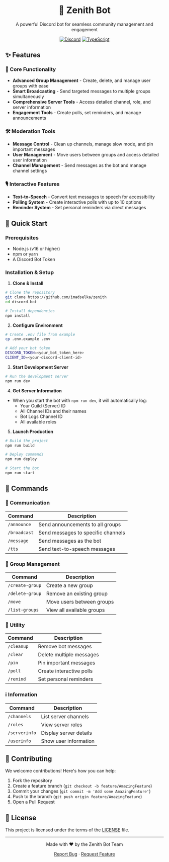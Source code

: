 <div align="center">

# 🌟 Zenith Bot

A powerful Discord bot for seamless community management and engagement

[![Discord](https://img.shields.io/badge/Discord-7289DA?style=for-the-badge&logo=discord&logoColor=white)](https://discord.com)
[![TypeScript](https://img.shields.io/badge/TypeScript-007ACC?style=for-the-badge&logo=typescript&logoColor=white)](https://www.typescriptlang.org/)

</div>

## ✨ Features

### 🎯 Core Functionality

- **Advanced Group Management** - Create, delete, and manage user groups with ease
- **Smart Broadcasting** - Send targeted messages to multiple groups simultaneously
- **Comprehensive Server Tools** - Access detailed channel, role, and server information
- **Engagement Tools** - Create polls, set reminders, and manage announcements

### 🛠️ Moderation Tools

- **Message Control** - Clean up channels, manage slow mode, and pin important messages
- **User Management** - Move users between groups and access detailed user information
- **Channel Management** - Send messages as the bot and manage channel settings

### 🎙️ Interactive Features

- **Text-to-Speech** - Convert text messages to speech for accessibility
- **Polling System** - Create interactive polls with up to 10 options
- **Reminder System** - Set personal reminders via direct messages

## 🚀 Quick Start

### Prerequisites

- Node.js (v16 or higher)
- npm or yarn
- A Discord Bot Token

### Installation & Setup

1. **Clone & Install**

```bash
# Clone the repository
git clone https://github.com/imadselka/zenith
cd discord-bot

# Install dependencies
npm install
```

2. **Configure Environment**

```bash
# Create .env file from example
cp .env.example .env

# Add your bot token
DISCORD_TOKEN=<your_bot_token_here>
CLIENT_ID=<your-discord-client-id>

```

3. **Start Development Server**

```bash
# Run the development server
npm run dev
```

4. **Get Server Information**

- When you start the bot with `npm run dev`, it will automatically log:
  - Your Guild (Server) ID
  - All Channel IDs and their names
  - Bot Logs Channel ID
  - All available roles

5. **Launch Production**

```bash
# Build the project
npm run build

# Deploy commands
npm run deploy

# Start the bot
npm run start
```

## 💫 Commands

### 📢 Communication

| Command      | Description                        |
| ------------ | ---------------------------------- |
| `/announce`  | Send announcements to all groups   |
| `/broadcast` | Send messages to specific channels |
| `/message`   | Send messages as the bot           |
| `/tts`       | Send text-to-speech messages       |

### 👥 Group Management

| Command         | Description               |
| --------------- | ------------------------- |
| `/create-group` | Create a new group        |
| `/delete-group` | Remove an existing group  |
| `/move`         | Move users between groups |
| `/list-groups`  | View all available groups |

### 🔧 Utility

| Command    | Description              |
| ---------- | ------------------------ |
| `/cleanup` | Remove bot messages      |
| `/clear`   | Delete multiple messages |
| `/pin`     | Pin important messages   |
| `/poll`    | Create interactive polls |
| `/remind`  | Set personal reminders   |

### ℹ️ Information

| Command       | Description            |
| ------------- | ---------------------- |
| `/channels`   | List server channels   |
| `/roles`      | View server roles      |
| `/serverinfo` | Display server details |
| `/userinfo`   | Show user information  |

## 🤝 Contributing

We welcome contributions! Here's how you can help:

1. Fork the repository
2. Create a feature branch (`git checkout -b feature/AmazingFeature`)
3. Commit your changes (`git commit -m 'Add some AmazingFeature'`)
4. Push to the branch (`git push origin feature/AmazingFeature`)
5. Open a Pull Request

## 📝 License

This project is licensed under the terms of the [LICENSE](LICENSE) file.

---

<div align="center">

Made with ❤️ by the Zenith Bot Team

[Report Bug](https://github.com/imadselka/zenith/issues) · [Request Feature](https://github.com/imadselka/zenith-/issues)

</div>
